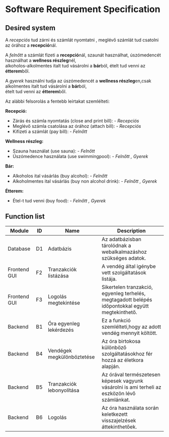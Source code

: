 # Software Requirement Specification

## Desired system

A *recepciós* tud zárni és számlát nyomtatni , meglévő számlát tud csatolni az órához a **recepció**nál.

A *felnőtt* a számlát fizeti a **recepció**nál, szaunát használhat, úszómedencét használhat a **wellness részleg**nél, 	
alkoholos-alkolmentes italt tud vásárolni a **bár**ból, ételt tud venni az **étterem**ből.

A *gyerek* használni tudja az úszómedencét a **wellness részleg**en,csak alkolmentes italt tud vásárolni a **bár**ból, 		
ételt tud venni az **étterem**ből. 

Az alábbi felsorolás a fentebb leírtakat szemlélteti: 

**Recepció:**
		
- Zárás és számla nyomtatás (close and print bill): - *Recepciós*	
- Meglévő számla csatolása az órához (attach bill): - *Recepciós*	
- Kifizeti a számlát (pay bill): - *Felnőtt*
	
__Wellness részleg:__

- Szauna használat (use sauna): - *Felnőtt*				
- Úszómedence használata (use swimmingpool): - *Felnőtt , Gyerek*	

__Bár:__

- Alkoholos ital vásárlás (buy alcohol): - *Felnőtt* 			
- Alkoholmentes ital vásárlás (buy non alcohol drink): - *Felnőtt , Gyerek*

__Étterem:__		

- Étel-t tud venni (buy food): - *Felnőtt , Gyerek*


## Function list

|    Module                  |    ID     |    Name                         |    Description                                                                                       | 
|----------------------------|-----------|---------------------------------|------------------------------------------------------------------------------------------------------|
|    Database                |    D1     |    Adatbázis                    |   Az adatbázisban tárolódnak a webalkalmazáshoz szükséges adatok.                                    |  |    Frontend GUI            |    F1     |    Órához tartozó adatok        |   Ezen oldalon áttekinthető az órához tartozó egyenleg,valamint a vendég adatai is.                  |
|    Frontend GUI            |    F2     |    Tranzakciók listázása        |   A vendég által igénybe vett szolgáltatások listája.                                                | 
|    Frontend GUI            |    F3     |    Logolás megtekintése         |   Sikertelen tranzakció, egyenleg terhelés, megtagadott belépés időpontokkal együtt megtekinthető.   | 
|    Backend                 |    B1     |    Óra egyenleg lekérdezés      |   Ez a funkció szemlélteti,hogy az adott vendég mennyit költött.		                                  | |    Backend                 |    B2     |    Óra egyenleg lezárása        |   Amint a vendég leadja az óráját, akkor a rajta található egyenleg nullázódik.                      |  |    Backend    	            |    B3     |    Órához tartozó hibaüzenetek  |   A használat során az óra képes visszajelzést küldeni egy adott funkció használatának kimeneteléről.|
|    Backend    	           |    B4     |    Vendégek megkülönböztetése   |   Az óra birtokosa különböző szolgáltatásokhoz fér hozzá az életkora alapján.                        |
|    Backend    	           |    B5     |    Tranzakciók lebonyolítása    |   Az órával természetesen képesek vagyunk vásárolni is ami terheli az eszközön lévő számlánkat.      |
|    Backend    	           |    B6     |    Logolás                      |   Az óra használata során keletkezett visszajelzések áttekinthetőek.                                 | 
